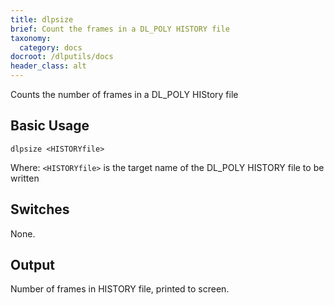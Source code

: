 ```yaml
---
title: dlpsize
brief: Count the frames in a DL_POLY HISTORY file
taxonomy:
  category: docs
docroot: /dlputils/docs
header_class: alt
---
```


Counts the number of frames in a DL_POLY HIStory file

## Basic Usage

```
dlpsize <HISTORYfile>
```

Where:
`<HISTORYfile>` is the target name of the DL_POLY HISTORY file to be written

## Switches

None.

## Output

Number of frames in HISTORY file, printed to screen.

</page>
